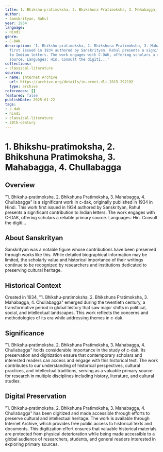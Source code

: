 ```yaml
---
title: 1. Bhikshu-pratimoksha, 2. Bhikshuna Pratimoksha, 3. Mahabagga, 4. Chullabagga
author:
- Sanskrityan, Rahul
year: 1934
language:
- Hindi
genre:
- C-DAK
description: '1. Bhikshu-pratimoksha, 2. Bhikshuna Pratimoksha, 3. Mahabagga, 4. Chullabagga
  first issued in 1934 authored by Sanskrityan, Rahul presents a significant contribution
  to Indian letters. The work engages with C-DAK, offering scholars a reliable primary
  source. Languages: Hin. Consult the digiti...'
collections:
- classical-literature
sources:
- name: Internet Archive
  url: https://archive.org/details/in.ernet.dli.2015.292192
  type: archive
references: []
featured: false
publishDate: 2025-01-22
tags:
- c-dak
- hindi
- classical-literature
- 20th-century
---
```

# 1. Bhikshu-pratimoksha, 2. Bhikshuna Pratimoksha, 3. Mahabagga, 4. Chullabagga

## Overview

"1. Bhikshu-pratimoksha, 2. Bhikshuna Pratimoksha, 3. Mahabagga, 4. Chullabagga" is a significant work in c-dak, originally published in 1934 in Hindi. This work first issued in 1934 authored by Sanskrityan, Rahul presents a significant contribution to Indian letters. The work engages with C-DAK, offering scholars a reliable primary source. Languages: Hin. Consult the digiti...

## About Sanskrityan

Sanskrityan was a notable figure whose contributions have been preserved through works like this. While detailed biographical information may be limited, the scholarly value and historical importance of their writings continue to be recognized by researchers and institutions dedicated to preserving cultural heritage.

## Historical Context

Created in 1934, "1. Bhikshu-pratimoksha, 2. Bhikshuna Pratimoksha, 3. Mahabagga, 4. Chullabagga" emerged during the twentieth century, a transformative period in global history that saw major shifts in political, social, and intellectual landscapes. This work reflects the concerns and methodologies of its era while addressing themes in c-dak.

## Significance

"1. Bhikshu-pratimoksha, 2. Bhikshuna Pratimoksha, 3. Mahabagga, 4. Chullabagga" holds considerable importance in the study of c-dak. Its preservation and digitization ensure that contemporary scholars and interested readers can access and engage with this historical text. The work contributes to our understanding of historical perspectives, cultural practices, and intellectual traditions, serving as a valuable primary source for research in multiple disciplines including history, literature, and cultural studies.

## Digital Preservation

"1. Bhikshu-pratimoksha, 2. Bhikshuna Pratimoksha, 3. Mahabagga, 4. Chullabagga" has been digitized and made accessible through efforts to preserve cultural and intellectual heritage. The work is available through Internet Archive, which provides free public access to historical texts and documents. This digitization effort ensures that valuable historical materials are protected from physical deterioration while being made accessible to a global audience of researchers, students, and general readers interested in exploring primary sources.
